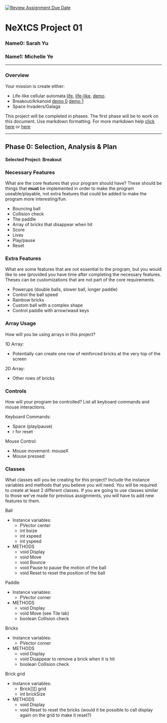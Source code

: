 [![Review Assignment Due Date](https://classroom.github.com/assets/deadline-readme-button-22041afd0340ce965d47ae6ef1cefeee28c7c493a6346c4f15d667ab976d596c.svg)](https://classroom.github.com/a/2bl0h1Mb)
# NeXtCS Project 01
### Name0: Sarah Yu
### Name1: Michelle Ye
---

### Overview
Your mission is create either:
- Life-like cellular automata [life](https://en.wikipedia.org/wiki/Conway%27s_Game_of_Life), [life-like](https://en.wikipedia.org/wiki/Life-like_cellular_automaton), [demo](https://www.netlogoweb.org/launch#https://www.netlogoweb.org/assets/modelslib/Sample%20Models/Computer%20Science/Cellular%20Automata/Life.nlogo).
- Breakout/Arkanoid [demo 0](https://elgoog.im/breakout/)  [demo 1](https://www.crazygames.com/game/atari-breakout)
- Space Invaders/Galaga

This project will be completed in phases. The first phase will be to work on this document. Use markdown formatting. For more markdown help [click here](https://github.com/adam-p/markdown-here/wiki/Markdown-Cheatsheet) or [here](https://docs.github.com/en/get-started/writing-on-github/getting-started-with-writing-and-formatting-on-github/basic-writing-and-formatting-syntax)


---

## Phase 0: Selection, Analysis & Plan

#### Selected Project: Breakout

### Necessary Features
What are the core features that your program should have? These should be things that __must__ be implemented in order to make the program useable/playable, not extra features that could be added to make the program more interesting/fun.

- Bouncing ball
- Collision check
- The paddle
- Array of bricks that disappear when hit
- Score
- Lives
- Play/pause
- Reset

### Extra Features
What are some features that are not essential to the program, but you would like to see (provided you have time after completing the necessary features. Theses can be customizations that are not part of the core requirements.

- Powerups (double balls, slower ball, longer paddle)
- Control the ball speed
- Rainbow bricks
- Custom ball with a complex shape
- Control paddle with arrow/wasd keys

### Array Usage
How will you be using arrays in this project?

1D Array:
- Potentially can create one row of reinforced bricks at the very top of the screen

2D Array:
- Other rows of bricks


### Controls
How will your program be controlled? List all keyboard commands and mouse interactions.

Keyboard Commands:
- Space (play/pause)
- r for reset 

Mouse Control:
- Mouse movement: mouseX
- Mouse pressed: 


### Classes
What classes will you be creating for this project? Include the instance variables and methods that you believe you will need. You will be required to create at least 2 different classes. If you are going to use classes similar to those we've made for previous assignments, you will have to add new features to them.

Ball
- Instance variables:
  - PVector center
  - int bsize
  - int xspeed
  - int yspeed
- METHODS
  - void Display
  - void Move
  - void Bounce
  - void Pause to pause the motion of the ball
  - void Reset to reset the position of the ball

Paddle
- Instance variables:
  - PVector corner
- METHODS
  - void Display
  - void Move (see Tile lab)
  - boolean Collision check

Bricks
- Instance variables:
  - PVector corner
- METHODS
  - void Display
  - void Disappear to remove a brick when it is hit
  - boolean Collision check
 
Brick grid
- Instance variables:
  - Brick[][] grid
  - int brickSize
- METHODS
  - void Display
  - void Reset to reset the bricks (would it be possible to call display again on the grid to make it reset?)
